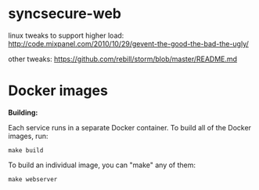 syncsecure-web
==============

linux tweaks to support higher load:
http://code.mixpanel.com/2010/10/29/gevent-the-good-the-bad-the-ugly/

other tweaks:
https://github.com/rebill/storm/blob/master/README.md


Docker images
=============
**Building:**

Each service runs in a separate Docker container.
To build all of the Docker images, run:

    make build
    
To build an individual image, you can "make" any of them:

    make webserver
